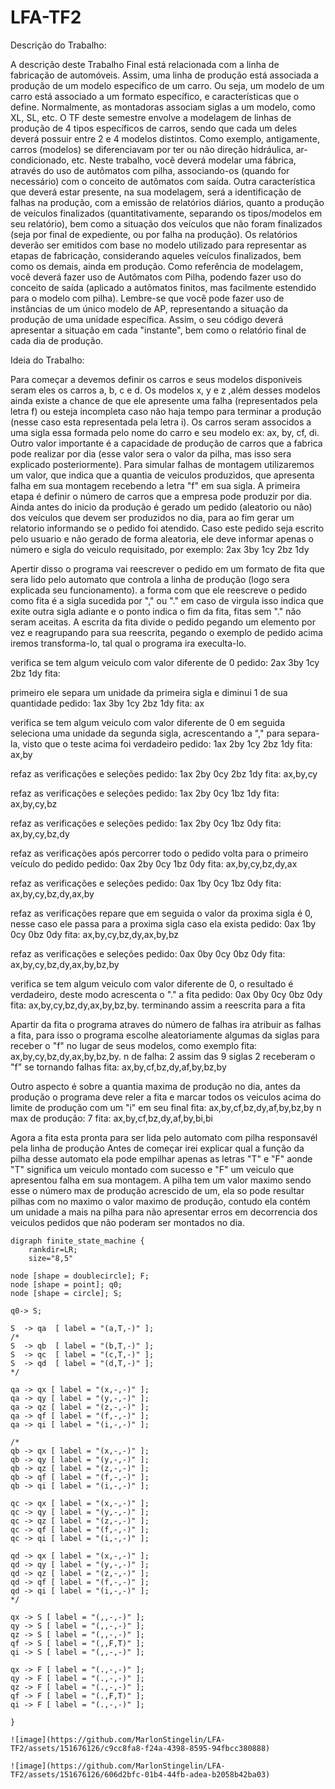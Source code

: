 # LFA-TF2

Descrição do Trabalho:

A descrição deste Trabalho Final está relacionada com a linha de fabricação de automóveis.
Assim, uma linha de produção está associada a produção de um modelo específico de um carro. Ou seja, um modelo de um carro está associado a um formato específico, e características que o define. Normalmente, as montadoras associam siglas a um modelo, como XL, SL, etc.
O TF deste semestre envolve a modelagem de linhas de produção de 4 tipos específicos de carros, sendo que cada um deles deverá possuir entre 2 e 4 modelos distintos. Como exemplo, antigamente, carros (modelos) se diferenciavam por ter ou não direção hidráulica, ar-condicionado, etc.
Neste trabalho, você deverá modelar uma fábrica, através do uso de autômatos com pilha, associando-os (quando for necessário) com o conceito de autômatos com saída.
Outra característica que deverá estar presente, na sua modelagem, será a identificação de falhas na produção, com a emissão de relatórios diários, quanto a produção de veículos finalizados (quantitativamente, separando os tipos/modelos em seu relatório), bem como a situação dos veículos que não foram finalizados (seja por final de expediente, ou por falha na produção).
Os relatórios deverão ser emitidos com base no modelo utilizado para representar as etapas de fabricação, considerando aqueles veículos finalizados, bem como os demais, ainda em produção.
Como referência de modelagem, você deverá fazer uso de Autômatos com Pilha, podendo fazer uso do conceito de saída (aplicado a autômatos finitos, mas facilmente estendido para o modelo com pilha).
Lembre-se que você pode fazer uso de instâncias de um único modelo de AP, representando a situação da produção de uma unidade específica.
Assim, o seu código deverá apresentar a situação em cada "instante", bem como o relatório final de cada dia de produção.

Ideia do Trabalho:

Para começar a devemos definir os carros e seus modelos disponiveis seram eles os carros a, b, c e d.
Os modelos x, y e z ,além desses modelos ainda existe a chance de que ele apresente uma falha (representados pela letra f) ou esteja incompleta caso não haja tempo para terminar a produção (nesse caso esta representada pela letra i). 
Os carros seram associdos a uma sigla essa formada pelo nome do carro e seu modelo ex: ax, by, cf, di.
Outro valor importante é a capacidade de produção de carros que a fabrica pode realizar por dia (esse valor sera o valor da pilha, mas isso sera explicado posteriormente).
Para simular falhas de montagem utilizaremos um valor, que indica que a quantia de veiculos produzidos, que apresenta falha em sua montagem recebendo a letra "f" em sua sigla.
A primeira etapa é definir o número de carros que a empresa pode produzir por dia.
Ainda antes do inicio da produção é gerado um pedido (aleatorio ou não) dos veículos que devem ser produzidos no dia, para ao fim gerar um relatorio informando se o pedido foi atendido.
Caso este pedido seja escrito pelo usuario e não gerado de forma aleatoria, ele deve informar apenas o número e sigla do veiculo requisitado, por exemplo: 2ax 3by 1cy 2bz 1dy

Apertir disso o programa vai reescrever o pedido em um formato de fita que sera lido pelo automato que controla a linha de produção (logo sera explicada seu funcionamento).
a forma com que ele reescreve o pedido como fita é a sigla sucedida por "," ou "." em caso de virgula isso indica que exite outra sigla adiante e o ponto indica o fim da fita, fitas sem "." não seram aceitas. A escrita da fita divide o pedido pegando um elemento por vez e reagrupando para sua reescrita, pegando o exemplo de pedido acima iremos transforma-lo, tal qual o programa ira execulta-lo.

verifica se tem algum veiculo com valor diferente de 0
pedido: 2ax 3by 1cy 2bz 1dy fita:

primeiro ele separa um unidade da primeira sigla e diminui 1 de sua quantidade
pedido: 1ax 3by 1cy 2bz 1dy fita: ax

verifica se tem algum veiculo com valor diferente de 0
em seguida seleciona uma unidade da segunda sigla, acrescentando a "," para separa-la, visto que o teste acima foi verdadeiro
pedido: 1ax 2by 1cy 2bz 1dy fita: ax,by

refaz as verificações e seleções
pedido: 1ax 2by 0cy 2bz 1dy fita: ax,by,cy

refaz as verificações e seleções
pedido: 1ax 2by 0cy 1bz 1dy fita: ax,by,cy,bz

refaz as verificações e seleções
pedido: 1ax 2by 0cy 1bz 0dy fita: ax,by,cy,bz,dy

refaz as verificações 
após percorrer todo o pedido volta para o primeiro veículo do pedido
pedido: 0ax 2by 0cy 1bz 0dy fita: ax,by,cy,bz,dy,ax

refaz as verificações e seleções
pedido: 0ax 1by 0cy 1bz 0dy fita: ax,by,cy,bz,dy,ax,by

refaz as verificações
repare que em seguida o valor da proxima sigla é 0, nesse caso ele passa para a proxima sigla caso ela exista
pedido: 0ax 1by 0cy 0bz 0dy fita: ax,by,cy,bz,dy,ax,by,bz

refaz as verificações e seleções
pedido: 0ax 0by 0cy 0bz 0dy fita: ax,by,cy,bz,dy,ax,by,bz,by

verifica se tem algum veiculo com valor diferente de 0, o resultado é verdadeiro, deste modo acrescenta o "." a fita 
pedido: 0ax 0by 0cy 0bz 0dy fita: ax,by,cy,bz,dy,ax,by,bz,by.
terminando assim a reescrita para a fita

Apartir da fita o programa atraves do número de falhas ira atribuir as falhas a fita, para isso o programa escolhe aleatoriamente algumas da siglas para receber o "f" no lugar de seus modelos, como exemplo
fita: ax,by,cy,bz,dy,ax,by,bz,by. n de falha: 2
assim das 9 siglas 2 receberam o "f" se tornando falhas
fita: ax,by,cf,bz,dy,af,by,bz,by

Outro aspecto é sobre a quantia maxima de produção no dia, antes da produção o programa deve reler a fita e marcar todos os veiculos acima do limite de produção com um "i" em seu final
fita: ax,by,cf,bz,dy,af,by,bz,by n max de produção: 7
fita: ax,by,cf,bz,dy,af,by,bi,bi

Agora a fita esta pronta para ser lida pelo automato com pilha responsavél pela linha de produção
Antes de começar irei explicar qual a função da pilha desse automato ela pode empilhar apenas as letras "T" e "F" aonde "T" significa um veiculo montado com sucesso e "F" um veiculo que apresentou falha em sua montagem. A pilha tem um valor maximo sendo esse o número max de produção acrescido de um, ela so pode resultar pilhas com no maximo o valor maximo de produção, contudo ela contém um unidade a mais na pilha para não apresentar erros em decorrencia dos veiculos pedidos que não poderam ser montados no dia. 

    digraph finite_state_machine {
        rankdir=LR;
        size="8,5"

    node [shape = doublecircle]; F;
    node [shape = point]; q0;
    node [shape = circle]; S;

    q0-> S;

    S  -> qa  [ label = "(a,T,-)" ];
    /*
    S  -> qb  [ label = "(b,T,-)" ];
    S  -> qc  [ label = "(c,T,-)" ];
    S  -> qd  [ label = "(d,T,-)" ];
    */

    qa -> qx [ label = "(x,-,-)" ];
    qa -> qy [ label = "(y,-,-)" ];
    qa -> qz [ label = "(z,-,-)" ];
    qa -> qf [ label = "(f,-,-)" ];
    qa -> qi [ label = "(i,-,-)" ];
    
    /*
    qb -> qx [ label = "(x,-,-)" ];
    qb -> qy [ label = "(y,-,-)" ];
    qb -> qz [ label = "(z,-,-)" ];
    qb -> qf [ label = "(f,-,-)" ];
    qb -> qi [ label = "(i,-,-)" ];
    
    qc -> qx [ label = "(x,-,-)" ];
    qc -> qy [ label = "(y,-,-)" ];
    qc -> qz [ label = "(z,-,-)" ];
    qc -> qf [ label = "(f,-,-)" ];
    qc -> qi [ label = "(i,-,-)" ];
    
    qd -> qx [ label = "(x,-,-)" ];
    qd -> qy [ label = "(y,-,-)" ];
    qd -> qz [ label = "(z,-,-)" ];
    qd -> qf [ label = "(f,-,-)" ];
    qd -> qi [ label = "(i,-,-)" ];
    */
    
    qx -> S [ label = "(,,-,-)" ];
    qy -> S [ label = "(,,-,-)" ];
    qz -> S [ label = "(,,-,-)" ];
    qf -> S [ label = "(,,F,T)" ];
    qi -> S [ label = "(,,-,-)" ];
    
    qx -> F [ label = "(.,-,-)" ];
    qy -> F [ label = "(.,-,-)" ];
    qz -> F [ label = "(.,-,-)" ];
    qf -> F [ label = "(.,F,T)" ];
    qi -> F [ label = "(.,-,-)" ];
    
    }

    ![image](https://github.com/MarlonStingelin/LFA-TF2/assets/151676126/c9cc8fa8-f24a-4398-8595-94fbcc380888)

    ![image](https://github.com/MarlonStingelin/LFA-TF2/assets/151676126/606d2bfc-01b4-44fb-adea-b2058b42ba03)
